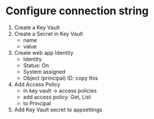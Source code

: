 # Configure connection string 
1. Create a Key Vault
2. Create a Secret in Key Vault
	- name
	- value
3. Create web app Identity
	- Identity
	- Status: On
	- System assigned
	- Object (principal) ID: copy this
4. Add Access Policy
	- in key vault -> access policies
	- add access policy: Get, List
	- to Principal
5. Add Key Vault secret to appsettings
